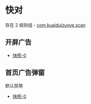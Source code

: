 # 快对

存在 2 规则组 - [com.kuaiduizuoye.scan](/src/apps/com.kuaiduizuoye.scan.ts)

## 开屏广告

- [快照-0](https://i.gkd.li/import/12716275)

## 首页广告弹窗

默认禁用

- [快照-0](https://i.gkd.li/import/12716285)
